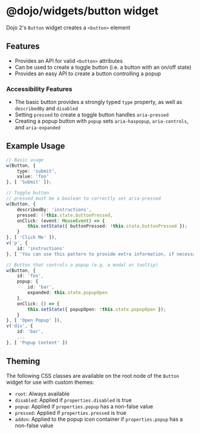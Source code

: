 # @dojo/widgets/button widget

Dojo 2's `Button` widget creates a `<button>` element


## Features

- Provides an API for valid `<button>` attributes
- Can be used to create a toggle button (i.e. a button with an on/off state)
- Provides an easy API to create a button controlling a popup

### Accessibility Features

- The basic button provides a strongly typed `type` property, as well as `describedBy` and `disabled`
- Setting `pressed` to create a toggle button handles `aria-pressed`
- Creating a popup button with `popup` sets `aria-haspopup`, `aria-controls`, and `aria-expanded`

## Example Usage

```typescript
// Basic usage
w(Button, {
	type: 'submit',
	value: 'foo'
}, [ 'Submit' ]);

// Toggle button
// pressed must be a boolean to correctly set aria-pressed
w(Button, {
	describedBy: 'instructions',
	pressed: !!this.state.buttonPressed,
	onClick: (event: MouseEvent) => {
		this.setState({ buttonPressed: !this.state.buttonPressed });
	}
}, [ 'Click Me' ]),
v('p', {
	id: 'instructions'
}, [ 'You can use this pattern to provide extra information, if necessary' ]);

// Button that controls a popup (e.g. a modal or tooltip)
w(Button, {
	id: 'foo',
	popup: {
		id: 'bar',
		expanded: this.state.popupOpen
	},
	onClick: () => {
		this.setState({ popupOpen: !this.state.popupOpen });
	}
}, [ 'Open Popup' ]),
v('div', {
	id: 'bar',
	...
}, [ 'Popup Content' ])
```

## Theming

The following CSS classes are available on the root node of the `Button` widget for use with custom themes:

- `root`: Always available
- `disabled`: Applied if `properties.disabled` is true
- `popup`: Applied if `properties.popup` has a non-false value
- `pressed`: Applied if `properties.pressed` is true
- `addon`: Applied to the popup icon container if `properties.popup` has a non-false value
